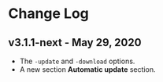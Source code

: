 # Change Log

## v3.1.1-next - May 29, 2020

* The `-update` and `-download` options.
* A new section **Automatic update** section.